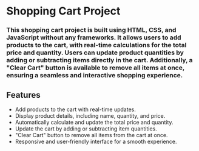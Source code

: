 # Shopping Cart Project

### This shopping cart project is built using HTML, CSS, and JavaScript without any frameworks. It allows users to add products to the cart, with real-time calculations for the total price and quantity. Users can update product quantities by adding or subtracting items directly in the cart. Additionally, a "Clear Cart" button is available to remove all items at once, ensuring a seamless and interactive shopping experience.

## Features

- Add products to the cart with real-time updates.
- Display product details, including name, quantity, and price.
- Automatically calculate and update the total price and quantity.
- Update the cart by adding or subtracting item quantities.
- "Clear Cart" button to remove all items from the cart at once.
- Responsive and user-friendly interface for a smooth experience.
